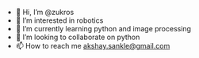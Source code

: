 - 👋 Hi, I’m @zukros
- 👀 I’m interested in robotics
- 🌱 I’m currently learning python and image processing
- 💞️ I’m looking to collaborate on python
- 📫 How to reach me akshay.sankle@gmail.com

<!---
zukros/zukros is a ✨ special ✨ repository because its `README.md` (this file) appears on your GitHub profile.
You can click the Preview link to take a look at your changes.
--->
